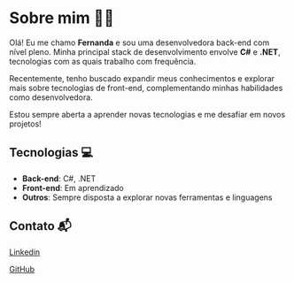 # Sobre mim 👩‍💻

Olá! Eu me chamo **Fernanda** e sou uma desenvolvedora back-end com nível pleno. Minha principal stack de desenvolvimento envolve **C#** e **.NET**, tecnologias com as quais trabalho com frequência. 

Recentemente, tenho buscado expandir meus conhecimentos e explorar mais sobre tecnologias de front-end, complementando minhas habilidades como desenvolvedora.

Estou sempre aberta a aprender novas tecnologias e me desafiar em novos projetos!

## Tecnologias 💻

- **Back-end**: C#, .NET
- **Front-end**: Em aprendizado
- **Outros**: Sempre disposta a explorar novas ferramentas e linguagens

## Contato 📬

[Linkedin](https://www.linkedin.com/in/fernanda-de-almeida-nery-11a49b204/)

[GitHub](https://github.com/Fernandanery)